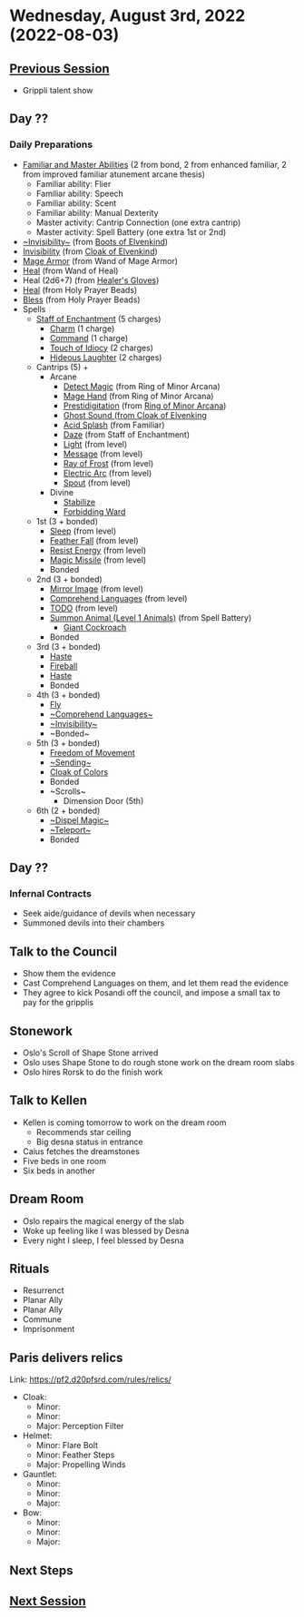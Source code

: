 # Wednesday, August 3rd, 2022 (2022-08-03)

## [Previous Session](./2022-07-20.md)

- Grippli talent show

## Day ??

### Daily Preparations

- [Familiar and Master Abilities](https://2e.aonprd.com/Familiars.aspx) (2 from bond, 2 from enhanced familiar, 2 from improved familiar atunement arcane thesis)
  - Familiar ability: Flier
  - Familiar ability: Speech
  - Familiar ability: Scent
  - Familiar ability: Manual Dexterity
  - Master activity: Cantrip Connection (one extra cantrip)
  - Master activity: Spell Battery (one extra 1st or 2nd)
- [~Invisibility~](https://pf2.d20pfsrd.com/spell/invisibility/) (from [Boots of Elvenkind](https://2e.aonprd.com/Equipment.aspx?ID=413))
- [Invisibility](https://pf2.d20pfsrd.com/spell/invisibility/) (from [Cloak of Elvenkind](https://2e.aonprd.com/Equipment.aspx?ID=424))
- [Mage Armor](https://pf2.d20pfsrd.com/spell/mage-armor) (from Wand of Mage Armor)
- [Heal](https://pf2.d20pfsrd.com/spell/heal/) (from Wand of Heal)
- Heal (2d6+7) (from [Healer's Gloves](https://2e.aonprd.com/Equipment.aspx?ID=444))
- [Heal](https://2e.aonprd.com/Equipment.aspx?ID=256) (from Holy Prayer Beads)
- [Bless](https://2e.aonprd.com/Spells.aspx?ID=25) (from Holy Prayer Beads)
- Spells
  - [Staff of Enchantment](https://pf2.easytool.es/index.php?id=2788) (5 charges)
    - [Charm](https://pf2.d20pfsrd.com/spell/charm/) (1 charge)
    - [Command](https://pf2.d20pfsrd.com/spell/command/) (1 charge)
    - [Touch of Idiocy](https://pf2.d20pfsrd.com/spell/touch-of-idiocy/) (2 charges)
    - [Hideous Laughter](https://pf2.d20pfsrd.com/spell/hideous-laughter/) (2 charges)
  - Cantrips (5) + 
    - Arcane
      - [Detect Magic](https://pf2.d20pfsrd.com/spell/detect-magic/) (from Ring of Minor Arcana)
      - [Mage Hand](https://pf2.d20pfsrd.com/spell/mage-hand/) (from Ring of Minor Arcana)
      - [Prestidigitation](https://pf2.d20pfsrd.com/spell/prestidigitation/) (from [Ring of Minor Arcana](https://2e.aonprd.com/Equipment.aspx?ID=478))
      - [Ghost Sound (from Cloak of Elvenking](https://2e.aonprd.com/Spells.aspx?ID=132)
      - [Acid Splash](https://pf2.d20pfsrd.com/spell/acid-splash/) (from Familiar)
      - [Daze](https://pf2.d20pfsrd.com/spell/daze/) (from Staff of Enchantment)
      - [Light](https://pf2.d20pfsrd.com/spell/light/) (from level)
      - [Message](https://pf2.d20pfsrd.com/spell/message/) (from level)
      - [Ray of Frost](https://pf2.d20pfsrd.com/spell/ray-of-frost/) (from level)
      - [Electric Arc](https://pf2.d20pfsrd.com/spell/electric-arc/) (from level)
      - [Spout](https://2e.aonprd.com/Spells.aspx?ID=1002) (from level)
    - Divine
      - [Stabilize](https://2e.aonprd.com/Spells.aspx?ID=307)
      - [Forbidding Ward](https://2e.aonprd.com/Spells.aspx?ID=126)
  - 1st (3 + bonded)
    - [Sleep](https://pf2.d20pfsrd.com/spell/sleep/) (from level)
    - [Feather Fall](https://pf2.d20pfsrd.com/spell/feather-fall/) (from level)
    - [Resist Energy](https://pf2.d20pfsrd.com/spell/resist-energy/) (from level)
    - [Magic Missile](https://pf2.d20pfsrd.com/spell/magic-missile/) (from level)
    - Bonded
  - 2nd (3 + bonded)
    - [Mirror Image](https://pf2.d20pfsrd.com/spell/mirror-image/) (from level)
    - [Comprehend Languages](https://pf2.d20pfsrd.com/spell/comprehend-language/) (from level)
    - [TODO]() (from level)
    - [Summon Animal (Level 1 Animals)](https://2e.aonprd.com/Spells.aspx?ID=316) (from Spell Battery)
      - [Giant Cockroach](https://2e.aonprd.com/Monsters.aspx?ID=585)
    - Bonded
  - 3rd (3 + bonded)
    - [Haste](https://pf2.d20pfsrd.com/spell/haste)
    - [Fireball](https://pf2.d20pfsrd.com/spell/fireball/) 
    - [Haste](https://pf2.d20pfsrd.com/spell/haste)
    - Bonded
  - 4th (3 + bonded)
    - [Fly](https://pf2.d20pfsrd.com/spell/fly/)
    - [~Comprehend Languages~](https://pf2.d20pfsrd.com/spell/comprehend-language/)
    - [~Invisibility~](https://2e.aonprd.com/Spells.aspx?ID=164)
    - ~Bonded~
  - 5th (3 + bonded)
    - [Freedom of Movement](https://pf2.d20pfsrd.com/spell/freedom-of-movement/)
    - [~Sending~](https://pf2.d20pfsrd.com/spell/sending/)
    - [Cloak of Colors](https://2e.aonprd.com/Spells.aspx?ID=41)
    - Bonded
    - ~Scrolls~
      - Dimension Door (5th)
  - 6th (2 + bonded)
    - [~Dispel Magic~](https://2e.aonprd.com/Spells.aspx?ID=78)
    - [~Teleport~](https://pf2.d20pfsrd.com/spell/teleport/)
    - Bonded

## Day ??

### Infernal Contracts

- Seek aide/guidance of devils when necessary
- Summoned devils into their chambers

## Talk to the Council

- Show them the evidence
- Cast Comprehend Languages on them, and let them read the evidence
- They agree to kick Posandi off the council, and impose a small tax to pay for the gripplis

## Stonework

- Oslo's Scroll of Shape Stone arrived
- Oslo uses Shape Stone to do rough stone work on the dream room slabs
- Oslo hires Rorsk to do the finish work

## Talk to Kellen

- Kellen is coming tomorrow to work on the dream room
  - Recommends star ceiling
  - Big desna status in entrance
- Caius fetches the dreamstones
- Five beds in one room
- Six beds in another

## Dream Room

- Oslo repairs the magical energy of the slab
- Woke up feeling like I was blessed by Desna
- Every night I sleep, I feel blessed by Desna

## Rituals

- Resurrenct
- Planar Ally
- Planar Ally
- Commune
- Imprisonment

## Paris delivers relics

Link: https://pf2.d20pfsrd.com/rules/relics/

- Cloak: 
  - Minor: 
  - Minor: 
  - Major: Perception Filter
- Helmet: 
  - Minor: Flare Bolt
  - Minor: Feather Steps
  - Major: Propelling Winds
- Gauntlet: 
  - Minor: 
  - Minor: 
  - Major: 
- Bow: 
  - Minor: 
  - Minor: 
  - Major: 

## Next Steps

## [Next Session](./2022-08-10.md)
